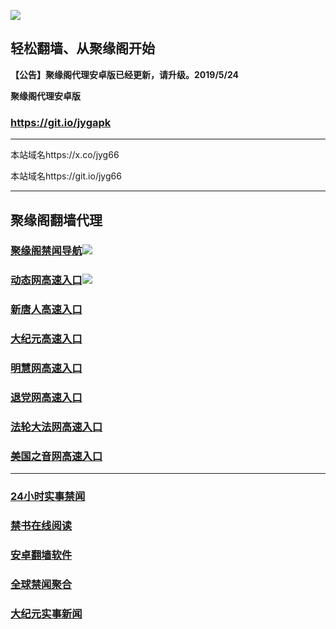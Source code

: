 ![](https://raw.githubusercontent.com/hao369/a/master/j.jpg)



## 轻松翻墙、从聚缘阁开始



**【公告】聚缘阁代理安卓版已经更新，请升级。2019/5/24**

 
**聚缘阁代理安卓版**
### https://git.io/jygapk  

***

本站域名https://x.co/jyg66 

本站域名https://git.io/jyg66



***




## 聚缘阁翻墙代理 

### [聚缘阁禁闻导航](https://nzee0crcz1.execute-api.ap-northeast-1.amazonaws.com/tg3)![](https://raw.githubusercontent.com/hao369/a/master/tj.gif)

### [动态网高速入口](http://g2.contra-bit.com/254/2574)![](https://raw.githubusercontent.com/hao369/a/master/jygdl.gif)




### [新唐人高速入口](http://g2.contra-bit.com/25433/5)

### [大纪元高速入口](http://g2.contra-bit.com/254554/7)

### [明慧网高速入口](http://g2.contra-bit.com/25555444/3)

### [退党网高速入口](http://g2.contra-bit.com/244454/8)

### [法轮大法网高速入口](http://g2.contra-bit.com/254/15)

### [美国之音网高速入口](http://g2.contra-bit.com/254/18)



***






### [24小时实事禁闻](https://git.io/fj3Go)

### [禁书在线阅读](https://github.com/txyzum203/djy/blob/master/gb/9p.md?flntdtv#1)


### [安卓翻墙软件](https://git.io/afq)

### [全球禁闻聚合](https://github.com/gfw-breaker/banned-news1/blob/master/README.md)

### [大纪元实事新闻](https://git.io/fjmgE)






